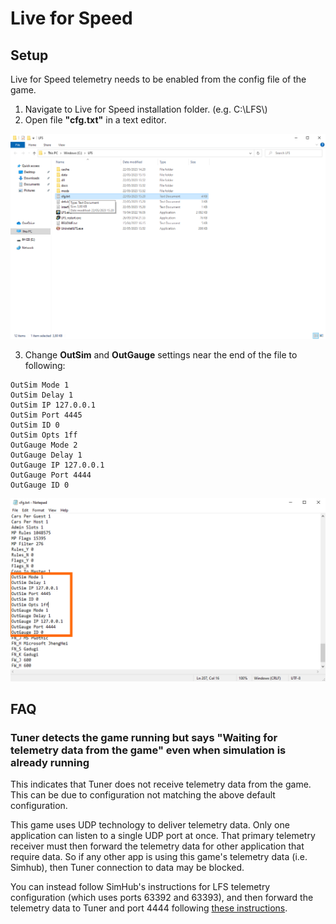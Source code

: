# Live for Speed

## Setup

Live for Speed telemetry needs to be enabled from the config file of the game.

1. Navigate to Live for Speed installation folder. (e.g. C:\\LFS\\)
2. Open file **"cfg.txt"** in a text editor.

![](assets/lfs_telemetry_1.png)

3. Change **OutSim** and **OutGauge** settings near the end of the file to following:

```
OutSim Mode 1
OutSim Delay 1
OutSim IP 127.0.0.1
OutSim Port 4445
OutSim ID 0
OutSim Opts 1ff
OutGauge Mode 2
OutGauge Delay 1
OutGauge IP 127.0.0.1
OutGauge Port 4444
OutGauge ID 0
```

![](assets/lfs_telemetry_2.png)


## FAQ

### Tuner detects the game running but says "Waiting for telemetry data from the game" even when simulation is already running

This indicates that Tuner does not receive telemetry data from the game. This can be due to configuration not matching
the above default configuration.

This game uses UDP technology to deliver telemetry data. Only one application can listen to a single UDP port at once.
That primary telemetry receiver must then forward the telemetry data for other application that require data.
So if any other app is using this game's telemetry data (i.e. Simhub), then Tuner connection to data may be blocked.

You can instead follow SimHub's instructions for LFS telemetry configuration (which uses ports 63392 and 63393),
and then forward the telemetry data to Tuner and port 4444 following [these instructions](https://github.com/SHWotever/SimHub/wiki/Sharing-UDP-data-with-other-applications).

